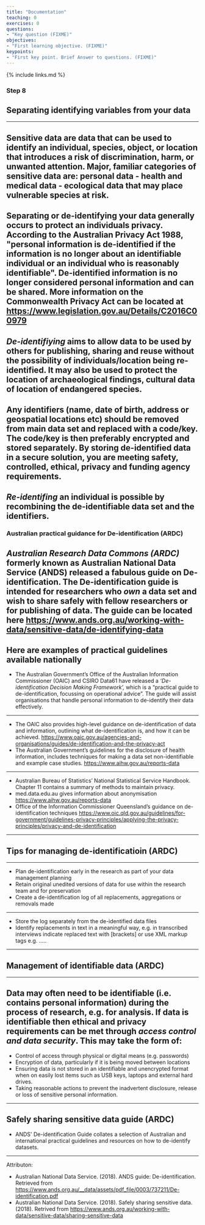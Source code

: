 ```yaml
---
title: "Documentation"
teaching: 0
exercises: 0
questions:
- "Key question (FIXME)"
objectives:
- "First learning objective. (FIXME)"
keypoints:
- "First key point. Brief Answer to questions. (FIXME)"
---
```


{% include links.md %}

### Step 8
## Separating identifying variables from your data
---
Sensitive data are data that can be used to identify an individual, species, object, or location that introduces a risk of discrimination, harm, or unwanted attention. Major, familiar categories of sensitive data are: personal data - health and medical data - ecological data that may place vulnerable species at risk.
---
Separating or de-identifying your data generally occurs to protect an individuals privacy.  According to the Australian Privacy Act 1988, "personal information is de-identified if the information is no longer about an identifiable individual or an individual who is reasonably identifiable".  De-identified information is no longer considered personal information and can be shared. More information on the Commonwealth Privacy Act can be located at https://www.legislation.gov.au/Details/C2016C00979
---
*De-identifiying* aims to allow data to be used by others for publishing, sharing and reuse without the possibility of individuals/location being re-identified. It may also be used to protect the location of archaeological findings, cultural data of location of endangered species.  
---
Any identifiers (name, date of birth, address or geospatial locations etc) should be removed from main data set and replaced with a code/key.  The code/key is then preferably encrypted and stored separately. By storing de-identified data in a secure solution, you are meeting safety, controlled, ethical, privacy and funding agency requirements.  
---
*Re-identifing* an individual is possible by recombining the de-identifiable data set and the identifiers.  
---
### Australian practical guidance for De-identification (ARDC)
*Australian Research Data Commons (ARDC)* formerly known as Australian National Data Service (ANDS) released a fabulous guide on De-identification.  The De-identification guide is intended for researchers who *own* a data set and wish to share safely with fellow researchers or for publishing of data. The guide can be located here https://www.ands.org.au/working-with-data/sensitive-data/de-identifying-data  
---
Here are examples of practical guidelines available nationally 
---
* The Australian Government’s Office of the Australian Information Commissioner (OAIC) and CSIRO Data61 have released a *‘De-identification Decision Making Framework’,* which is a “practical guide to de-identification, focussing on operational advice”.  The guide will assist organisations that handle personal information to de-identify their data effectively. 
---
* The OAIC also provides high-level guidance on de-identification of data and information, outlining what de-identification is, and how it can be achieved. https://www.oaic.gov.au/agencies-and-organisations/guides/de-identification-and-the-privacy-act
* The Australian Government’s guidelines for the disclosure of health information, includes techniques for making a data set non-identifiable and example case studies. https://www.aihw.gov.au/reports-data
---
* Australian Bureau of Statistics’ National Statistical Service Handbook. Chapter 11 contains a summary of methods to maintain privacy. 
* med.data.edu.au gives information about anonymisation https://www.aihw.gov.au/reports-data
* Office of the Information Commissioner Queensland’s guidance on de-identification techniques https://www.oic.qld.gov.au/guidelines/for-government/guidelines-privacy-principles/applying-the-privacy-principles/privacy-and-de-identification
---
## Tips for managing de-identificatioin (ARDC)
---
* Plan de-identification early in the research as part of your data management planning
* Retain original unedited versions of data for use within the research team and for preservation
* Create a de-identification log of all replacements, aggregations or removals made
---
* Store the log separately from the de-identified data files
* Identify replacements in text in a meaningful way, e.g. in transcribed interviews indicate replaced text with [brackets] or use XML markup tags e.g. <anon>.....</anon>
---
## Management of identifiable data (ARDC)
---
Data may often need to be identifiable (i.e. contains personal information) during the process of research, e.g. for analysis. If data is identifiable then ethical and privacy requirements can be met through *access control and data security*. This may take the form of:
---
* Control of access through physical or digital means (e.g. passwords)
* Encryption of data, particularly if it is being moved between locations
* Ensuring data is not stored in an identifiable and unencrypted format when on easily lost items such as USB keys, laptops and external hard drives.
* Taking reasonable actions to prevent the inadvertent disclosure, release or loss of sensitive personal information.
---
## Safely sharing sensitive data guide (ARDC)
* ANDS' De-identification Guide collates a selection of Australian and international practical guidelines and resources on how to de-identify datasets.  
---
Attributon: 
* Australian National Data Service. (2018). ANDS guide: De-identification.  Retrieved from https://www.ands.org.au/__data/assets/pdf_file/0003/737211/De-identification.pdf
* Australian National Data Service. (2018). Safely sharing sensitive data. (2018). Retrived from https://www.ands.org.au/working-with-data/sensitive-data/sharing-sensitive-data  
